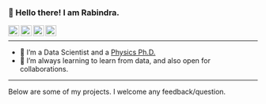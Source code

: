 ### 👋 Hello there! I am Rabindra.
<a target="_blank" href="mailto:nepalrabindra89@gmail.com">
  <img align="left" alt="Gmail" width="22px" src="https://cdn.jsdelivr.net/npm/simple-icons@v3/icons/gmail.svg" />
</a>
<a target="_blank" href="https://www.linkedin.com/in/nepalrabindra/">
  <img align="left" alt="LinkedIn" width="22px" src="https://cdn.jsdelivr.net/npm/simple-icons@3.13.0/icons/linkedin.svg" />
</a>
<a target="_blank" href="https://scholar.google.com/citations?user=Z8tzkKEAAAAJ&hl=en">
  <img align="left" alt="Google Scholar" width="22px" src="https://cdn.jsdelivr.net/npm/simple-icons@3.13.0/icons/googlescholar.svg" />
</a>
<a target="_blank" href="https://www.kaggle.com/rnepal2">
  <img align="left" alt="Kaggle" width="22px" src="https://cdn.jsdelivr.net/npm/simple-icons@3.13.0/icons/kaggle.svg" />
</a>
</br>

----

- 🔭 I’m a Data Scientist and a [Physics Ph.D.](https://scholar.google.com/citations?user=Z8tzkKEAAAAJ&hl=en)
- 🌱 I’m always learning to learn from data, and also open for collaborations. 

----

Below are some of my projects. I welcome any feedback/question.
